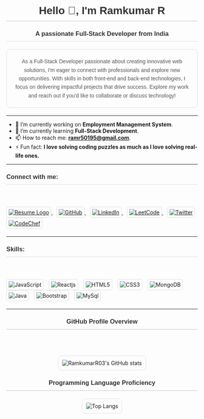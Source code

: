 <h1 align="center" style="font-family: Arial, sans-serif; color: #333; margin-bottom: 20px; border-bottom: 2px solid #ddd; padding-bottom: 10px;">Hello 👋, I'm Ramkumar R</h1>

<h3 align="center" style="font-family: Arial, sans-serif; color: #333; margin-bottom: 20px; border-bottom: 1px solid #ddd; padding-bottom: 10px;">A passionate Full-Stack Developer from India</h3>

<p align="center" style="font-family: Verdana, sans-serif; color: #555; line-height: 1.6; margin-bottom: 20px; border: 1px solid #ddd; padding: 20px; border-radius: 10px;">
  As a Full-Stack Developer passionate about creating innovative web solutions, I'm eager to connect with professionals and explore new opportunities. With skills in both front-end and back-end technologies, I focus on delivering impactful projects that drive success. Explore my work and reach out if you'd like to collaborate or discuss technology!
</p><hr></hr>

- 🔭 I’m currently working on **Employment Management System**.
- 🌱 I’m currently learning **Full-Stack Development**.
- 📫 How to reach me: **[ramr50195@gmail.com](mailto:ramr50195@gmail.com)**.
- ⚡ Fun fact: **I love solving coding puzzles as much as I love solving real-life ones.**
<hr></hr>

<h3 align="left" style="font-family: Arial, sans-serif; color: #333; margin-bottom: 10px; border-bottom: 1px solid #ddd; padding-bottom: 10px;">Connect with me:</h3><br></br>

<p align="left" style="margin-bottom: 20px;">
  <a href="https://drive.google.com/file/d/1gooEfgoo4rePotpgZC5AZ72ghcmI8f_V/view?usp=drivesdk" target="_blank" style="margin-right: 10px;">
    <img src="https://img.shields.io/badge/Resume-4C8BF5?style=for-the-badge&logo=resume&background-color=red&logoColor=white" alt="Resume Logo" style="border: 1px solid #ddd; padding: 5px; border-radius: 5px;"/>
  </a>
  <a href="https://github.com/RamkumarR03" target="_blank" style="margin-right: 10px;">
    <img src="https://img.shields.io/badge/GitHub-181717?style=for-the-badge&logo=github&background-color=red&logoColor=white" alt="GitHub" style="border: 1px solid #ddd; padding: 5px; border-radius: 5px;"/>
  </a>
  <a href="https://www.linkedin.com/in/ramkumar-r-865336250/" target="_blank" style="margin-right: 10px;">
    <img src="https://img.shields.io/badge/LinkedIn-0A66C2?style=for-the-badge&logo=linkedin&logoColor=white" alt="LinkedIn" style="border: 1px solid #ddd; padding: 5px; border-radius: 5px;"/>
  </a>
  <a href="https://leetcode.com/u/Ramkumar03/" target="_blank" style="margin-right: 10px;">
    <img src="https://img.shields.io/badge/LeetCode-F7DF1E?style=for-the-badge&logo=leetcode&logoColor=black" alt="LeetCode" style="border: 1px solid #ddd; padding: 5px; border-radius: 5px;"/>
  </a>
  <a href="https://twitter.com/ramkumar_r" target="_blank" style="margin-right: 10px;">
    <img src="https://img.shields.io/badge/Twitter-1DA1F2?style=for-the-badge&logo=twitter&logoColor=white" alt="Twitter" style="border: 1px solid #ddd; padding: 5px; border-radius: 5px;"/>
  </a>
  <a href="https://www.codechef.com/users/your_codechef_username" target="_blank">
    <img src="https://img.shields.io/badge/CodeChef-CC0000?style=for-the-badge&logo=codechef&logoColor=white" alt="CodeChef" style="border: 1px solid #ddd; padding: 5px; border-radius: 5px;"/>
  </a>
</p>
<hr></hr>

<h3 align="left" style="font-family: Arial, sans-serif; color: #333; margin-bottom: 10px; border-bottom: 1px solid #ddd; padding-bottom: 10px;">Skills:</h3><br></br>

<p align="left" style="margin-bottom: 20px;">
  <img src="https://img.shields.io/badge/JavaScript-F7DF1E?style=for-the-badge&logo=javascript&logoColor=black" alt="JavaScript" style="margin-right: 10px; border: 1px solid #ddd; padding: 5px; border-radius: 5px;"/>
  <img src="https://img.shields.io/badge/React-61DAFB?style=for-the-badge&logo=react&logoColor=black" alt="Reactjs" style="margin-right: 10px; border: 1px solid #ddd; padding: 5px; border-radius: 5px;"/>
  <img src="https://img.shields.io/badge/HTML5-E34F26?style=for-the-badge&logo=html5&logoColor=white" alt="HTML5" style="margin-right: 10px; border: 1px solid #ddd; padding: 5px; border-radius: 5px;"/>
  <img src="https://img.shields.io/badge/CSS3-1572B6?style=for-the-badge&logo=css3&logoColor=white" alt="CSS3" style="margin-right: 10px; border: 1px solid #ddd; padding: 5px; border-radius: 5px;"/>
  <img src="https://img.shields.io/badge/MongoDB-47A248?style=for-the-badge&logo=mongodb&logoColor=white" alt="MongoDB" style="margin-right: 10px; border: 1px solid #ddd; padding: 5px; border-radius: 5px;"/>
  <img src="https://img.shields.io/badge/Java-007396?style=for-the-badge&logo=java&logoColor=white" alt="Java" style="margin-right: 10px; border: 1px solid #ddd; padding: 5px; border-radius: 5px;"/>
  <img src="https://img.shields.io/badge/Bootstrap-7952B3?style=for-the-badge&logo=bootstrap&logoColor=white" alt="Bootstrap" style="margin-right: 10px; border: 1px solid #ddd; padding: 5px; border-radius: 5px;"/>
  <img src="https://img.shields.io/badge/MySQL-4479A1?style=for-the-badge&logo=mysql&logoColor=white" alt="MySql" style="margin-right: 10px; border: 1px solid #ddd; padding: 5px; border-radius: 5px;"/>
</p>
<hr></hr>

<h3 align="center" style="font-family: Arial, sans-serif; color: #333; margin-bottom: 20px; border-bottom: 2px solid #ddd; padding-bottom: 10px;">GitHub Profile Overview</h3><br></br>

<p align="center" style="margin-bottom: 20px;">
  <img src="https://github-readme-stats.vercel.app/api?username=RamkumarR03&show_icons=true&hide_title=true&count_private=true&theme=dark" alt="RamkumarR03's GitHub stats" style="border: 1px solid #ddd; padding: 10px; border-radius: 10px;"/>
</p>

<h3 align="center" style="font-family: Arial, sans-serif; color: #333; margin-bottom: 20px; border-bottom: 2px solid #ddd; padding-bottom: 10px;">Programming Language Proficiency</h3>

<p align="center" style="margin-bottom: 20px;">
  <img src="https://github-readme-stats.vercel.app/api/top-langs/?username=RamkumarR03&layout=compact&theme=dark" alt="Top Langs" style="border: 1px solid #ddd; padding: 10px; border-radius: 10px;"/>
</p>
